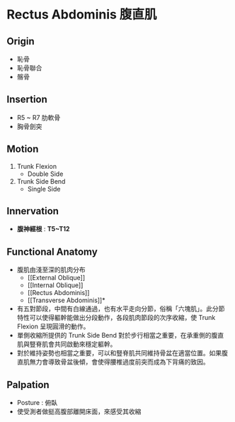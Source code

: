# Rectus Abdominis 腹直肌
## Origin
* 恥骨
* 恥骨聯合
* 髂骨  

## Insertion
* R5 ~ R7 肋軟骨
* 胸骨劍突  

## Motion
1. Trunk Flexion
	* Double Side
2. Trunk Side Bend
	* Single Side  

## Innervation
* **腹神經根** : **T5~T12**  

## Functional Anatomy
* 腹肌由淺至深的肌肉分布
	* [[External Oblique]]
	* [[Internal Oblique]]
	* [[Rectus Abdominis]]
	* [[Transverse Abdominis]]*
* 有五對節段，中間有白線通過，也有水平走向分節，俗稱「六塊肌」。此分節特性可以使得軀幹能做出分段動作，各段肌肉節段的次序收縮，使 Trunk Flexion 呈現圓滑的動作。
* 單側收縮所提供的 Trunk Side Bend 對於步行相當之重要，在承重側的腹直肌與豎脊肌會共同啟動來穩定軀幹。
* 對於維持姿勢也相當之重要，可以和豎脊肌共同維持骨盆在適當位置。如果腹直肌無力會導致骨盆後傾，會使得腰椎過度前突而成為下背痛的致因。  

## Palpation
* Posture : 俯臥
* 使受測者做挺高腹部離開床面，來感受其收縮

